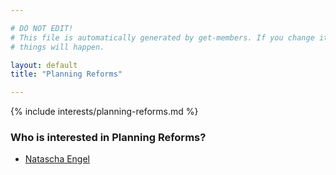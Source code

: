 ```yaml
---

# DO NOT EDIT!
# This file is automatically generated by get-members. If you change it, bad
# things will happen.

layout: default
title: "Planning Reforms"

---
```


{% include interests/planning-reforms.md %}

### Who is interested in Planning Reforms?


* [Natascha Engel](/members/natascha-engel.html)
